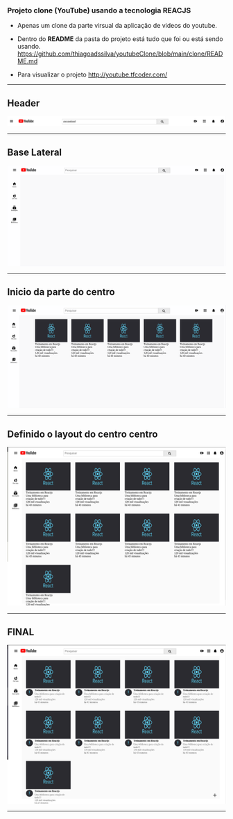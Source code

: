 ### Projeto clone (YouTube) usando a tecnologia <b>REACJS</b>
- Apenas um clone da parte virsual da aplicação de videos do youtube.

- Dentro do <b>README</b> da pasta do projeto está tudo que foi ou está sendo usando.
https://github.com/thiagoadssilva/youtubeClone/blob/main/clone/README.md

-  Para visualizar o projeto http://youtube.tfcoder.com/

<hr/>

## <b>Header</b> 

![Tela Principal](images/header.png)
<hr>

## <b>Base Lateral</b> 

![Tela Principal](images/baseLateral.png)
<hr>

## Inicio da parte do <b>centro</b> 

![Tela Principal](images/inicioCentro.png)
<hr>

## Definido o layout do centro <b>centro</b> 

![Tela Principal](images/grid.png)
<hr>

## FINAL

![Tela Principal](images/final.png)
<hr>

